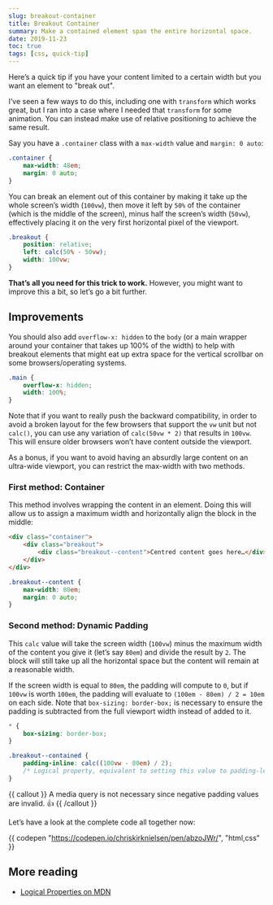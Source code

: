 ```yaml
---
slug: breakout-container
title: Breakout Container
summary: Make a contained element span the entire horizontal space.
date: 2019-11-23
toc: true
tags: [css, quick-tip]
---
```


Here’s a quick tip if you have your content limited to a certain width but you want an element to "break out".

I’ve seen a few ways to do this, including one with `transform` which works great, but I ran into a case where I needed that `transform` for some animation. You can instead make use of relative positioning to achieve the same result.

Say you have a `.container` class with a `max-width` value and `margin: 0 auto`:

```css
.container {
	max-width: 48em;
	margin: 0 auto;
}
```

You can break an element out of this container by making it take up the whole screen’s width (`100vw`), then move it left by `50%` of the container (which is the middle of the screen), minus half the screen’s width (`50vw`), effectively placing it on the very first horizontal pixel of the viewport.

```css
.breakout {
	position: relative;
	left: calc(50% - 50vw);
	width: 100vw;
}
```

**That’s all you need for this trick to work.** However, you might want to improve this a bit, so let’s go a bit further.

## Improvements

You should also add `overflow-x: hidden` to the `body` (or a main wrapper around your container that takes up 100% of the width) to help with breakout elements that might eat up extra space for the vertical scrollbar on some browsers/operating systems.

```css
.main {
	overflow-x: hidden;
	width: 100%;
}
```

Note that if you want to really push the backward compatibility, in order to avoid a broken layout for the few browsers that support the `vw` unit but not `calc()`, you can use any variation of `calc(50vw * 2)` that results in `100vw`. This will ensure older browsers won’t have content outside the viewport.

As a bonus, if you want to avoid having an absurdly large content on an ultra-wide viewport, you can restrict the max-width with two methods.

### First method: Container

This method involves wrapping the content in an element. Doing this will allow us to assign a maximum width and horizontally align the block in the middle:

```html
<div class="container">
	<div class="breakout">
		<div class="breakout--content">Centred content goes here…</div>
	</div>
</div>
```

```css
.breakout--content {
	max-width: 80em;
	margin: 0 auto;
}
```

### Second method: Dynamic Padding

This `calc` value will take the screen width (`100vw`) minus the maximum width of the content you give it (let’s say `80em`) and divide the result by `2`. The block will still take up all the horizontal space but the content will remain at a reasonable width.

If the screen width is equal to `80em`, the padding will compute to `0`, but if `100vw` is worth `100em`, the padding will evaluate to `(100em - 80em) / 2 = 10em` on each side. Note that `box-sizing: border-box;` is necessary to ensure the padding is subtracted from the full viewport width instead of added to it.

```css
* {
	box-sizing: border-box;
}

.breakout--contained {
	padding-inline: calc((100vw - 80em) / 2);
	/* Logical property, equivalent to setting this value to padding-left and padding-right in left-to-right contexts */
}
```

{{ callout }}
A media query is not necessary since negative padding values are invalid. 👍
{{ /callout }}

Let’s have a look at the complete code all together now:

{{ codepen "https://codepen.io/chriskirknielsen/pen/abzoJWr/", "html,css" }}

## More reading

-   [Logical Properties on MDN](https://developer.mozilla.org/en-US/docs/Web/CSS/CSS_Logical_Properties)
